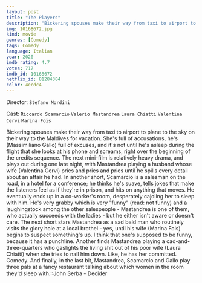 ```yaml
---
layout: post
title: "The Players"
description: "Bickering spouses make their way from taxi to airport to plane to the sky on their way to the Maldives for vacation. She's full of accusations, he's (Massimiliano Gallo) full of excuses, and it's not until he's asleep during the flight that she looks at his phone and screams, right over the beginning of the credits sequence. The next mini-film is relatively heavy drama, and plays out during one late night, with Mastandrea playing a hu.."
img: 10168672.jpg
kind: movie
genres: [Comedy]
tags: Comedy 
language: Italian
year: 2020
imdb_rating: 4.7
votes: 717
imdb_id: 10168672
netflix_id: 81284384
color: 4ecdc4
---
```

Director: `Stefano Mordini`  

Cast: `Riccardo Scamarcio` `Valerio Mastandrea` `Laura Chiatti` `Valentina Cervi` `Marina Foïs` 

Bickering spouses make their way from taxi to airport to plane to the sky on their way to the Maldives for vacation. She's full of accusations, he's (Massimiliano Gallo) full of excuses, and it's not until he's asleep during the flight that she looks at his phone and screams, right over the beginning of the credits sequence. The next mini-film is relatively heavy drama, and plays out during one late night, with Mastandrea playing a husband whose wife (Valentina Cervi) pries and pries and pries until he spills every detail about an affair he had. In another short, Scamarcio is a salesman on the road, in a hotel for a conference; he thinks he's suave, tells jokes that make the listeners feel as if they're in prison, and hits on anything that moves. He eventually ends up in a co-worker's room, desperately cajoling her to sleep with him. He's very grabby which is very "funny" (read: not funny) and a laughingstock among the other salespeople - Mastandrea is one of them, who actually succeeds with the ladies - but he either isn't aware or doesn't care. The next short stars Mastandrea as a sad bald man who routinely visits the glory hole at a local brothel - yes, until his wife (Marina Fois) begins to suspect something's up. I think that one's supposed to be funny, because it has a punchline. Another finds Mastandrea playing a cad-and-three-quarters who gaslights the living shit out of his poor wife (Laura Chiatti) when she tries to nail him down. Like, he has her committed. Comedy. And finally, in the last bit, Mastandrea, Scamarcio and Gallo play three pals at a fancy restaurant talking about which women in the room they'd sleep with.::John Serba - Decider